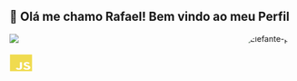 ## 🐘 Olá me chamo Rafael! Bem vindo ao meu Perfil
<div align="left">
  <a href="https://github.com/Elefantinhu">
  <img height="180em" src="https://github-readme-stats.vercel.app/api?username=Elefantinhu&show_icons=true&theme=dracula&include_all_commits=true&count_private=true"/>
  <img align="right" alt="Elefante-pic" height="180" style="border-radius:80px;" 
       src="https://cdn.discordapp.com/attachments/358270949948260355/932687535732306001/tumblr_m61ftenR6Y1rxzqi6o1_500.gif">
</div>
<div style="display: inline_block"><br>
  <img align="center" alt="Rafa-Js" height="30" width="40" src="https://raw.githubusercontent.com/devicons/devicon/master/icons/javascript/javascript-plain.svg">
